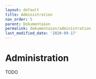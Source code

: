 ```yaml
---
layout: default
title: Administration
nav_order: 5
parent: Dokumentaion
permalink: dokumentaion/administration
last_modified_date: '2020-09-17'
---
```


# Administration

TODO
